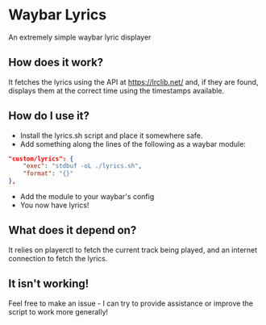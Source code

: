 # Waybar Lyrics
An extremely simple waybar lyric displayer

## How does it work?

It fetches the lyrics using the API at https://lrclib.net/ and, if they are found, displays them at the correct time using the timestamps available.

## How do I use it?

- Install the lyrics.sh script and place it somewhere safe.
- Add something along the lines of the following as a waybar module:
```json
"custom/lyrics": {
    "exec": "stdbuf -oL ./lyrics.sh",
    "format": "{}"
},
```
- Add the module to your waybar's config
- You now have lyrics!

## What does it depend on?

It relies on playerctl to fetch the current track being played, and an internet connection to fetch the lyrics.

## It isn't working!

Feel free to make an issue - I can try to provide assistance or improve the script to work more generally!

